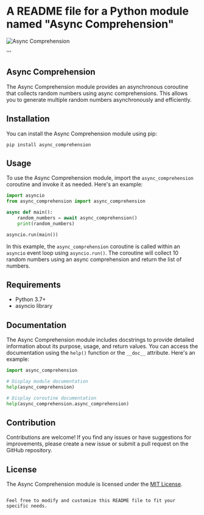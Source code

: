 # A README file for a Python module named "Async Comprehension"
![Async Comprehension](https://realpython.com/cdn-cgi/image/width=960,format=auto/https://files.realpython.com/media/A-Complete-Walkthrough-of-Pythons-Asyncio_Watermarked.5b6b9a01fdc9.jpg)

'''
## Async Comprehension

The Async Comprehension module provides an asynchronous coroutine that collects
random numbers using async comprehensions. This allows you to generate multiple 
random numbers asynchronously and efficiently.

## Installation

You can install the Async Comprehension module using pip:

```
pip install async_comprehension
```

## Usage

To use the Async Comprehension module, import the `async_comprehension`
coroutine and invoke it as needed. Here's an example:

```python
import asyncio
from async_comprehension import async_comprehension

async def main():
    random_numbers = await async_comprehension()
    print(random_numbers)

asyncio.run(main())
```

In this example, the `async_comprehension` coroutine is called within an `asyncio`
event loop using `asyncio.run()`. The coroutine will collect 10 random numbers using
an async comprehension and return the list of numbers.

## Requirements

- Python 3.7+
- asyncio library

## Documentation

The Async Comprehension module includes docstrings to provide detailed information
about its purpose, usage, and return values. You can access the documentation using
the `help()` function or the `__doc__` attribute. Here's an example:

```python
import async_comprehension

# Display module documentation
help(async_comprehension)

# Display coroutine documentation
help(async_comprehension.async_comprehension)
```

## Contribution

Contributions are welcome! If you find any issues or have suggestions for improvements,
please create a new issue or submit a pull request on the GitHub repository.

## License

The Async Comprehension module is licensed under the [MIT License](LICENSE).

```

Feel free to modify and customize this README file to fit your specific needs.

